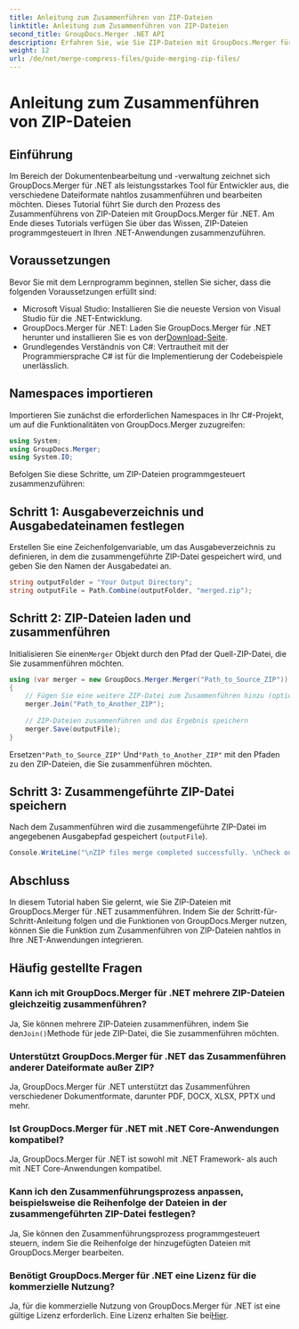 ```yaml
---
title: Anleitung zum Zusammenführen von ZIP-Dateien
linktitle: Anleitung zum Zusammenführen von ZIP-Dateien
second_title: GroupDocs.Merger .NET API
description: Erfahren Sie, wie Sie ZIP-Dateien mit GroupDocs.Merger für .NET programmgesteuert zusammenführen. Dieses Tutorial bietet eine ausführliche Anleitung für Entwickler.
weight: 12
url: /de/net/merge-compress-files/guide-merging-zip-files/
---
```


# Anleitung zum Zusammenführen von ZIP-Dateien

## Einführung
Im Bereich der Dokumentenbearbeitung und -verwaltung zeichnet sich GroupDocs.Merger für .NET als leistungsstarkes Tool für Entwickler aus, die verschiedene Dateiformate nahtlos zusammenführen und bearbeiten möchten. Dieses Tutorial führt Sie durch den Prozess des Zusammenführens von ZIP-Dateien mit GroupDocs.Merger für .NET. Am Ende dieses Tutorials verfügen Sie über das Wissen, ZIP-Dateien programmgesteuert in Ihren .NET-Anwendungen zusammenzuführen.
## Voraussetzungen
Bevor Sie mit dem Lernprogramm beginnen, stellen Sie sicher, dass die folgenden Voraussetzungen erfüllt sind:
- Microsoft Visual Studio: Installieren Sie die neueste Version von Visual Studio für die .NET-Entwicklung.
-  GroupDocs.Merger für .NET: Laden Sie GroupDocs.Merger für .NET herunter und installieren Sie es von der[Download-Seite](https://releases.groupdocs.com/merger/net/).
- Grundlegendes Verständnis von C#: Vertrautheit mit der Programmiersprache C# ist für die Implementierung der Codebeispiele unerlässlich.

## Namespaces importieren
Importieren Sie zunächst die erforderlichen Namespaces in Ihr C#-Projekt, um auf die Funktionalitäten von GroupDocs.Merger zuzugreifen:
```csharp
using System; 
using GroupDocs.Merger;
using System.IO;
```

Befolgen Sie diese Schritte, um ZIP-Dateien programmgesteuert zusammenzuführen:
## Schritt 1: Ausgabeverzeichnis und Ausgabedateinamen festlegen
Erstellen Sie eine Zeichenfolgenvariable, um das Ausgabeverzeichnis zu definieren, in dem die zusammengeführte ZIP-Datei gespeichert wird, und geben Sie den Namen der Ausgabedatei an.
```csharp
string outputFolder = "Your Output Directory";
string outputFile = Path.Combine(outputFolder, "merged.zip");
```
## Schritt 2: ZIP-Dateien laden und zusammenführen
 Initialisieren Sie einen`Merger` Objekt durch den Pfad der Quell-ZIP-Datei, die Sie zusammenführen möchten.
```csharp
using (var merger = new GroupDocs.Merger.Merger("Path_to_Source_ZIP"))
{
    // Fügen Sie eine weitere ZIP-Datei zum Zusammenführen hinzu (optional, Sie können mehrere hinzufügen)
    merger.Join("Path_to_Another_ZIP");
    
    // ZIP-Dateien zusammenführen und das Ergebnis speichern
    merger.Save(outputFile);
}
```
 Ersetzen`"Path_to_Source_ZIP"` Und`"Path_to_Another_ZIP"` mit den Pfaden zu den ZIP-Dateien, die Sie zusammenführen möchten.
## Schritt 3: Zusammengeführte ZIP-Datei speichern
Nach dem Zusammenführen wird die zusammengeführte ZIP-Datei im angegebenen Ausgabepfad gespeichert (`outputFile`).
```csharp
Console.WriteLine("\nZIP files merge completed successfully. \nCheck output in {0}", outputFolder);
```

## Abschluss
In diesem Tutorial haben Sie gelernt, wie Sie ZIP-Dateien mit GroupDocs.Merger für .NET zusammenführen. Indem Sie der Schritt-für-Schritt-Anleitung folgen und die Funktionen von GroupDocs.Merger nutzen, können Sie die Funktion zum Zusammenführen von ZIP-Dateien nahtlos in Ihre .NET-Anwendungen integrieren.

## Häufig gestellte Fragen
### Kann ich mit GroupDocs.Merger für .NET mehrere ZIP-Dateien gleichzeitig zusammenführen?
 Ja, Sie können mehrere ZIP-Dateien zusammenführen, indem Sie den`Join()`Methode für jede ZIP-Datei, die Sie zusammenführen möchten.
### Unterstützt GroupDocs.Merger für .NET das Zusammenführen anderer Dateiformate außer ZIP?
Ja, GroupDocs.Merger für .NET unterstützt das Zusammenführen verschiedener Dokumentformate, darunter PDF, DOCX, XLSX, PPTX und mehr.
### Ist GroupDocs.Merger für .NET mit .NET Core-Anwendungen kompatibel?
Ja, GroupDocs.Merger für .NET ist sowohl mit .NET Framework- als auch mit .NET Core-Anwendungen kompatibel.
### Kann ich den Zusammenführungsprozess anpassen, beispielsweise die Reihenfolge der Dateien in der zusammengeführten ZIP-Datei festlegen?
Ja, Sie können den Zusammenführungsprozess programmgesteuert steuern, indem Sie die Reihenfolge der hinzugefügten Dateien mit GroupDocs.Merger bearbeiten.
### Benötigt GroupDocs.Merger für .NET eine Lizenz für die kommerzielle Nutzung?
 Ja, für die kommerzielle Nutzung von GroupDocs.Merger für .NET ist eine gültige Lizenz erforderlich. Eine Lizenz erhalten Sie bei[Hier](https://purchase.groupdocs.com/buy).